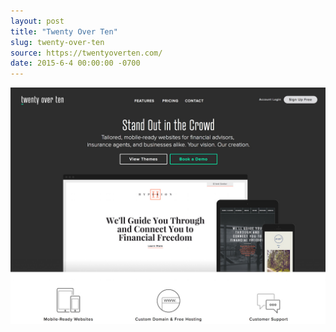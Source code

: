 ```yaml
---
layout: post
title: "Twenty Over Ten"
slug: twenty-over-ten
source: https://twentyoverten.com/
date: 2015-6-4 00:00:00 -0700
---
```


<img src="/screenshots/twenty-over-ten.jpg">
